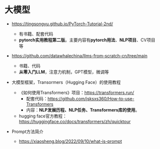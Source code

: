 

# 大模型
- https://tingsongyu.github.io/PyTorch-Tutorial-2nd/
  - 有书籍、配套代码
  - **pytorch实用教程第二版**。主要内容有**pytorch用法**、**NLP项目**、CV项目等

- https://github.com/datawhalechina/llms-from-scratch-cn/tree/main
  - 书籍、代码
  - **从零入门LLM**，注意力机制，GPT模型，微调等
 
- 大模型框架，Transormers（Hugging Face）的使用教程
  - 《如何使用Transformers》项目：https://transformers.run/
    - 配套代码：https://github.com/jsksxs360/How-to-use-Transformers
    - 内容：**NLP发展历程、NLP任务、Transformers库的使用**。
  - hugging face官方教程：https://huggingface.co/docs/transformers/zh/quicktour
 
- Prompt方法简介
  - https://xiaosheng.blog/2022/09/10/what-is-prompt
